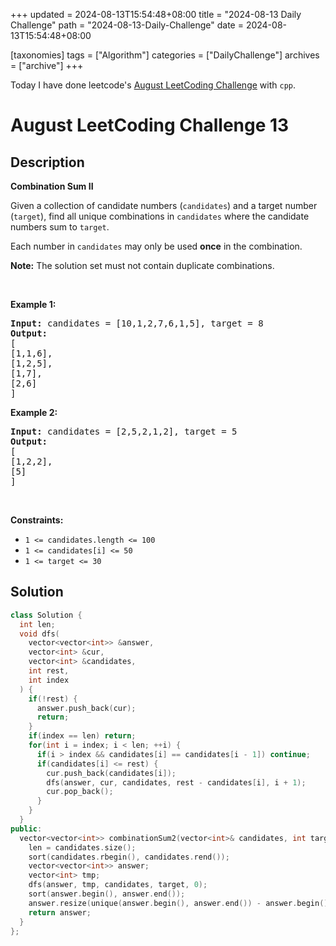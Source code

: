 +++
updated = 2024-08-13T15:54:48+08:00
title = "2024-08-13 Daily Challenge"
path = "2024-08-13-Daily-Challenge"
date = 2024-08-13T15:54:48+08:00

[taxonomies]
tags = ["Algorithm"]
categories = ["DailyChallenge"]
archives = ["archive"]
+++

Today I have done leetcode's [August LeetCoding Challenge](https://leetcode.com/problems/combination-sum-ii/) with `cpp`.

<!-- more -->

# August LeetCoding Challenge 13

## Description

**Combination Sum II**

<p>Given a collection of candidate numbers (<code>candidates</code>) and a target number (<code>target</code>), find all unique combinations in <code>candidates</code>&nbsp;where the candidate numbers sum to <code>target</code>.</p>

<p>Each number in <code>candidates</code>&nbsp;may only be used <strong>once</strong> in the combination.</p>

<p><strong>Note:</strong>&nbsp;The solution set must not contain duplicate combinations.</p>

<p>&nbsp;</p>
<p><strong class="example">Example 1:</strong></p>

<pre>
<strong>Input:</strong> candidates = [10,1,2,7,6,1,5], target = 8
<strong>Output:</strong> 
[
[1,1,6],
[1,2,5],
[1,7],
[2,6]
]
</pre>

<p><strong class="example">Example 2:</strong></p>

<pre>
<strong>Input:</strong> candidates = [2,5,2,1,2], target = 5
<strong>Output:</strong> 
[
[1,2,2],
[5]
]
</pre>

<p>&nbsp;</p>
<p><strong>Constraints:</strong></p>

<ul>
	<li><code>1 &lt;=&nbsp;candidates.length &lt;= 100</code></li>
	<li><code>1 &lt;=&nbsp;candidates[i] &lt;= 50</code></li>
	<li><code>1 &lt;= target &lt;= 30</code></li>
</ul>


## Solution

``` cpp
class Solution {
  int len;
  void dfs(
    vector<vector<int>> &answer,
    vector<int> &cur,
    vector<int> &candidates,
    int rest,
    int index
  ) {
    if(!rest) {
      answer.push_back(cur);
      return;
    }
    if(index == len) return;
    for(int i = index; i < len; ++i) {
      if(i > index && candidates[i] == candidates[i - 1]) continue;
      if(candidates[i] <= rest) {
        cur.push_back(candidates[i]);
        dfs(answer, cur, candidates, rest - candidates[i], i + 1);
        cur.pop_back();
      }
    }
  }
public:
  vector<vector<int>> combinationSum2(vector<int>& candidates, int target) {
    len = candidates.size();
    sort(candidates.rbegin(), candidates.rend());
    vector<vector<int>> answer;
    vector<int> tmp;
    dfs(answer, tmp, candidates, target, 0);
    sort(answer.begin(), answer.end());
    answer.resize(unique(answer.begin(), answer.end()) - answer.begin());
    return answer;
  }
};
```
